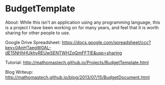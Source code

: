 BudgetTemplate
==============

About:
While this isn't an application using any programming language, this is a project I have been working on for many years, and feel that it is worth sharing for other people to use.

Google Drive Spreadsheet:
https://docs.google.com/spreadsheet/ccc?key=0AnHTaegW0AL-dE15NHhHUkhyREUwSENTWHZqQmFFTlE&usp=sharing

Tutorial: http://mathomastech.github.io/Projects/BudgetTemplate.html

Blog Writeup: http://mathomastech.github.io/blog/2013/07/15/BudgetDocument.html
